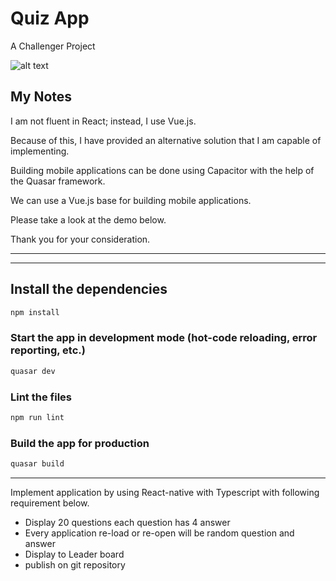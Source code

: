 # Quiz App

A Challenger Project

![alt text](play.gif)

## My Notes

I am not fluent in React; instead, I use Vue.js.

Because of this, I have provided an alternative solution that I am capable of implementing.

Building mobile applications can be done using Capacitor with the help of the Quasar framework.

We can use a Vue.js base for building mobile applications.

Please take a look at the demo below.

Thank you for your consideration.

---

---
## Install the dependencies
```bash
npm install
```

### Start the app in development mode (hot-code reloading, error reporting, etc.)
```bash
quasar dev
```


### Lint the files
```bash
npm run lint
```

### Build the app for production
```bash
quasar build
```
-----
Implement application by using React-native with Typescript with following requirement below.
- Display 20 questions each question has 4 answer
- Every application re-load or re-open will be random question and answer
- Display to Leader board
- publish on git repository
